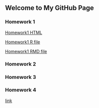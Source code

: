 ## Welcome to My GitHub Page

### Homework 1
[Homework1 HTML](/IE360-HW1/IE360-HW1_Rmd.html)

[Homework1 R file](https://github.com/BU-IE-360/spring22-MustafaComert/blob/gh-pages/IE360-HW1/IE360-HW1.R)

[Homework1 RMD file](https://github.com/BU-IE-360/spring22-MustafaComert/blob/gh-pages/IE360-HW1/IE360-HW1_Rmd.Rmd)
### Homework 2
### Homework 3
### Homework 4

[link](https://moodle.boun.edu.tr/my/)
